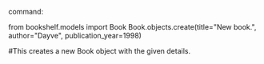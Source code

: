 command:

from bookshelf.models import Book
Book.objects.create(title="New book.", author="Dayve", publication_year=1998)

#This creates a new Book object with the given details.